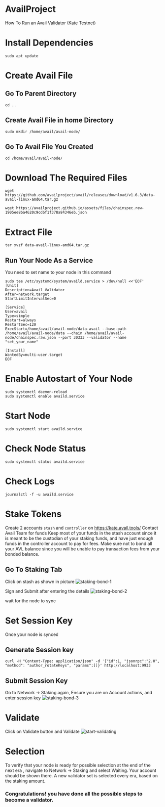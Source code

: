 # AvailProject
How To Run an Avail Validator (Kate Testnet)

# Install Dependencies
```sudo apt update```

# Create Avail File
## Go To Parent Directory
```cd ..```

## Create Avail File in home Directory
```sudo mkdir /home/avail/avail-node/```

## Go To Avail File You Created
```cd /home/avail/avail-node/```

# Download The Required Files
```wget https://github.com/availproject/avail/releases/download/v1.6.3/data-avail-linux-amd64.tar.gz```

```wget https://availproject.github.io/assets/files/chainspec.raw-1905ee8ba4620c9cd6f1f378a84346eb.json```

# Extract File
```tar xvzf data-avail-linux-amd64.tar.gz```

## Run Your Node As a Service 
You need to set name to your node in this command 
```
sudo tee /etc/systemd/system/availd.service > /dev/null <<'EOF'
[Unit]
Description=Avail Validator
After=network.target
StartLimitIntervalSec=0

[Service]
User=avail
Type=simple
Restart=always
RestartSec=120
ExecStart=/home/avail/avail-node/data-avail --base-path /home/avail/avail-node/data --chain /home/avail/avail-node/chainspec.raw.json --port 30333 --validator --name "set_your_name"

[Install]
WantedBy=multi-user.target
EOF
```

# Enable Autostart of Your Node
```
sudo systemctl daemon-reload
sudo systemctl enable availd.service
```

# Start Node
```sudo systemctl start availd.service```

# Check Node Status
```sudo systemctl status availd.service```

# Check Logs
```journalctl -f -u availd.service```

# Stake Tokens
Create 2 accounts `stash` and `controller` on https://kate.avail.tools/
Contact Avail Team for funds
Keep most of your funds in the stash account since it is meant to be the custodian of your staking funds, and have just enough funds in the controller account to pay for fees.
Make sure not to bond all your AVL balance since you will be unable to pay transaction fees from your bonded balance.
## Go To Staking Tab
Click on stash as shown in picture
![staking-bond-1](https://github.com/blacknodes/AvailProject/assets/85839823/3268afc3-5f89-441a-8070-2dd0954534f8)

Sign and Submit after entering the details
![staking-bond-2](https://github.com/blacknodes/AvailProject/assets/85839823/177e3640-3bd8-432c-8ce6-45beb839ac6b)

wait for the node to sync

# Set Session Key
Once your node is synced

## Generate Session key
```curl -H "Content-Type: application/json" -d '{"id":1, "jsonrpc":"2.0", "method": "author_rotateKeys", "params":[]}' http://localhost:9933```

## Submit Session Key
Go to Network → Staking again, Ensure you are on Account actions, and enter session key
![staking-bond-3](https://github.com/blacknodes/AvailProject/assets/85839823/17d53746-9b5e-4118-ae6c-f85a62154b2d)


# Validate
Click on Validate button and Validate
![start-validating](https://github.com/blacknodes/AvailProject/assets/85839823/059e5e28-2033-4be5-99a3-b448f5ad986a)

# Selection 
To verify that your node is ready for possible selection at the end of the next era , navigate to Network → Staking and select Waiting. Your account should be shown there. A new validator set is selected every era, based on the staking amount.

### Congratulations! you have done all the possible steps to become a validator.
